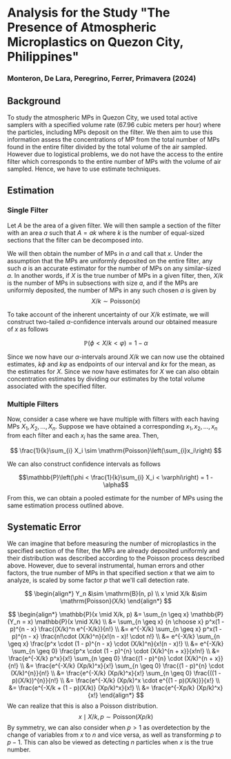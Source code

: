 # Analysis for the Study "The Presence of Atmospheric Microplastics on Quezon City, Philippines"
### Monteron, De Lara, Peregrino, Ferrer, Primavera (2024)

## Background
To study the atmospheric MPs in Quezon City, we used total active samplers
with a specified volume rate (67.96 cubic meters per hour) where the 
particles, including MPs deposit on the filter. We then aim to use this information
assess the concentrations of MP from the total number of MPs found in the entire filter divided by the total volume of the air sampled. However due to logistical problems, we do not have the access to the entire filter which corresponds to the
entire number of MPs with the volume of air sampled. Hence, we have to use
estimate techniques.

## Estimation 
### Single Filter
Let $A$ be the area of a given filter. We will then sample a section of the filter
with an area $a$ such that $A = ak$ where $k$ is the number of equal-sized sections that the filter can be decomposed into.

We will then obtain the number of MPs in $a$ and call that $x$. Under the assumption that the MPs are uniformly deposited on
the entire filter, any such $a$ is an accurate estimator for the number of MPs
on any similar-sized $a$. In another words, if $X$ is the true number of MPs in a given filter, then, $X/k$ is the number of MPs in subsections with size $a$, and if the MPs are uniformly deposited, the number of MPs in any such chosen $a$ is given by
$$
X/k \sim \mathrm{Poisson}(x)
$$

To take account of the inherent uncertainty of our $X/k$ estimate, we will construct two-tailed $\alpha$-confidence intervals around our obtained measure of $x$ as follows

$$\mathbb{P}(\phi < X/k < \varphi) = 1 - \alpha$$

Since we now have our $\alpha$-intervals around $X/k$ we can now use the obtained estimates, $k\phi$ and $k\varphi$ as endpoints of our interval and $kx$ for the mean, as the estimates for $X$. Since we now have estimates for $X$ we can also obtain concentration estimates by dividing our estimates by the total volume associated with the specified filter. 

### Multiple Filters
Now, consider a case where we have multiple with filters with each having MPs $X_1, X_2, ..., X_n$. Suppose we have obtained a corresponding $x_1, x_2, ..., x_n$ from each filter and each $x_i$ has the same area. Then,

$$
\frac{1}{k}\sum_{i} X_i \sim \mathrm{Poisson}\left(\sum_{i}x_i\right)
$$

We can also construct confidence intervals as follows

$$\mathbb{P}\left(\phi < \frac{1}{k}\sum_{i} X_i < \varphi\right) = 1 - \alpha$$

From this, we can obtain a pooled estimate for the number of MPs using the same estimation process outlined above.

## Systematic Error
We can imagine that before measuring the number of microplastics in the
specified section of the filter, the MPs are already deposited uniformly
and their distribution was described according to the Poisson process described above. However, due to 
several instrumental, human errors and other factors, the true number of MPs in that specified section $x$ that we aim to analyze, is scaled by some factor $p$ that we'll call detection rate. 

$$
\begin{align*}
Y_n &\sim \mathrm{B}(n, p) \\
x \mid X/k &\sim \mathrm{Poisson}(X/k)
\end{align*}
$$

$$
\begin{align*}
\mathbb{P}(x \mid X/k, p) &= \sum_{n \geq x} \mathbb{P}(Y_n = x) \mathbb{P}(x \mid X/k) \\ 
&= \sum_{n \geq x} {n \choose x} p^x(1 - p)^{n - x} \frac{(X/k)^n e^{-X/k}}{n!} \\ 
&= e^{-X/k} \sum_{n \geq x} p^x(1 - p)^{n - x} \frac{n!\cdot (X/k)^n}{x!(n - x)! \cdot n!} \\ 
&= e^{-X/k} \sum_{n \geq x} \frac{p^x \cdot (1 - p)^{n - x} \cdot (X/k)^n}{x!(n - x)!} \\ 
&= e^{-X/k} \sum_{n \geq 0} \frac{p^x \cdot (1 - p)^{n} \cdot (X/k)^{n + x}}{x!n!} \\ 
&= \frac{e^{-X/k} p^x}{x!} \sum_{n \geq 0} \frac{(1 - p)^{n} \cdot (X/k)^{n + x}}{n!} \\ 
&= \frac{e^{-X/k} (Xp/k)^x}{x!} \sum_{n \geq 0} \frac{(1 - p)^{n} \cdot (X/k)^{n}}{n!} \\ 
&= \frac{e^{-X/k} (Xp/k)^x}{x!} \sum_{n \geq 0} \frac{((1 - p)(X/k))^{n}}{n!} \\ 
&= \frac{e^{-X/k} (Xp/k)^x \cdot e^{(1 - p)(X/k)}}{x!} \\ 
&= \frac{e^{-X/k + (1 - p)(X/k)} (Xp/k)^x}{x!} \\ 
&= \frac{e^{-Xp/k} (Xp/k)^x}{x!} 
\end{align*} 
$$
We can realize that this is also a Poisson distribution. 
$$
x \mid X/k, p \sim \mathrm{Poisson}(Xp/k)
$$
By symmetry, we can also consider when $p > 1$ as overdetection by the change of variables from $x$ to $n$ and vice versa, as well as transforming $p$ to $p - 1$. This can also be viewed as detecting $n$ particles when $x$ is the true number.



